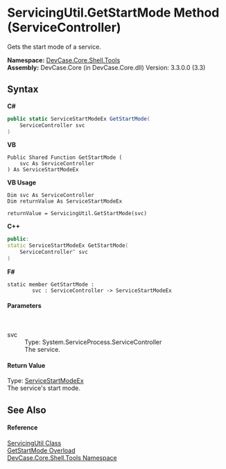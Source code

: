 # ServicingUtil.GetStartMode Method (ServiceController)
 

Gets the start mode of a service.

**Namespace:**&nbsp;<a href="N_DevCase_Core_Shell_Tools">DevCase.Core.Shell.Tools</a><br />**Assembly:**&nbsp;DevCase.Core (in DevCase.Core.dll) Version: 3.3.0.0 (3.3)

## Syntax

**C#**<br />
``` C#
public static ServiceStartModeEx GetStartMode(
	ServiceController svc
)
```

**VB**<br />
``` VB
Public Shared Function GetStartMode ( 
	svc As ServiceController
) As ServiceStartModeEx
```

**VB Usage**<br />
``` VB Usage
Dim svc As ServiceController
Dim returnValue As ServiceStartModeEx

returnValue = ServicingUtil.GetStartMode(svc)
```

**C++**<br />
``` C++
public:
static ServiceStartModeEx GetStartMode(
	ServiceController^ svc
)
```

**F#**<br />
``` F#
static member GetStartMode : 
        svc : ServiceController -> ServiceStartModeEx 

```


#### Parameters
&nbsp;<dl><dt>svc</dt><dd>Type: System.ServiceProcess.ServiceController<br />The service.</dd></dl>

#### Return Value
Type: <a href="T_DevCase_Core_Shell_ServiceStartModeEx">ServiceStartModeEx</a><br />The service's start mode.

## See Also


#### Reference
<a href="T_DevCase_Core_Shell_Tools_ServicingUtil">ServicingUtil Class</a><br /><a href="Overload_DevCase_Core_Shell_Tools_ServicingUtil_GetStartMode">GetStartMode Overload</a><br /><a href="N_DevCase_Core_Shell_Tools">DevCase.Core.Shell.Tools Namespace</a><br />